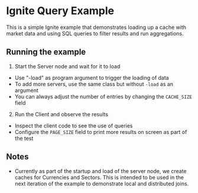 # Ignite Query Example

This is a simple Ignite example that demonstrates loading up a cache with market data and using SQL queries to filter results and run aggregations.

## Running the example 
1. Start the Server node and wait for it to load
  - Use "-load" as program argument to trigger the loading of data
  - To add more servers, use the same class but without `-load` as an argument
  - You can always adjust the number of entries by changing the `CACHE_SIZE` field

2. Run the Client and observe the results
  - Inspect the client code to see the use of queries
  - Configure the `PAGE_SIZE` field to print more results on screen as part of the test

## Notes
- Currently as part of the startup and load of the server node, we create caches for Currencies and Sectors. This is intended to be used in the next iteration of the example to demonstrate local and distributed joins.
